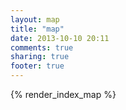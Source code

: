 ```yaml
---
layout: map
title: "map"
date: 2013-10-10 20:11
comments: true
sharing: true
footer: true
---
```

{% render_index_map %}

